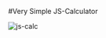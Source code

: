 #Very Simple JS-Calculator

![js-calc](https://cloud.githubusercontent.com/assets/4124371/17722827/29f73c9a-6470-11e6-9621-d86a6fc719db.png)
